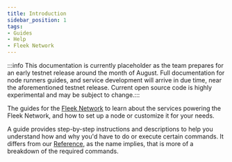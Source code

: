 ```yaml
---
title: Introduction
sidebar_position: 1
tags:
- Guides
- Help
- Fleek Network
---
```


:::info
This documentation is currently placeholder as the team prepares for an early testnet release around the month of August. Full documentation for node runners guides, and service development will arrive in due time, near the aforementioned testnet release. Current open source code is highly experimental and may be subject to change.:::

The guides for the [Fleek Network](https://fleek.network) to learn about the services powering the Fleek Network, and how to set up a node or customize it for your needs.

A guide provides step-by-step instructions and descriptions to help you understand how and why you'd have to do or execute certain commands. It differs from our [Reference](reference), as the name implies, that is more of a breakdown of the required commands.